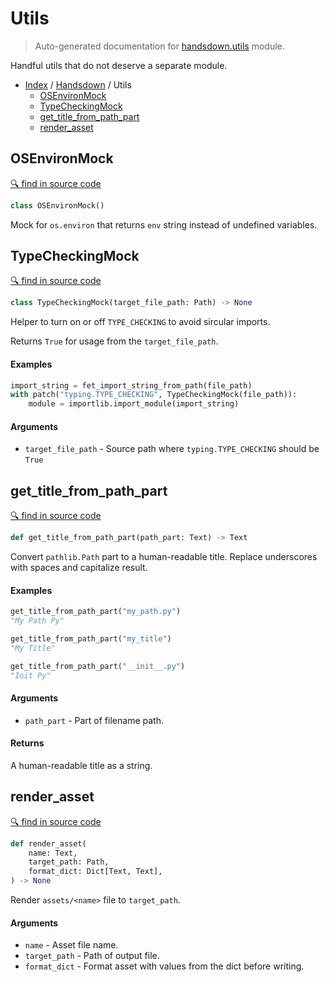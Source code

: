 # Utils

> Auto-generated documentation for [handsdown.utils](https://github.com/vemel/handsdown/blob/master/handsdown/utils.py) module.

Handful utils that do not deserve a separate module.

- [Index](../README.md#modules) / [Handsdown](index.md#handsdown) / Utils
  - [OSEnvironMock](#osenvironmock)
  - [TypeCheckingMock](#typecheckingmock)
  - [get_title_from_path_part](#get_title_from_path_part)
  - [render_asset](#render_asset)

## OSEnvironMock

[🔍 find in source code](https://github.com/vemel/handsdown/blob/master/handsdown/utils.py#L14)

```python
class OSEnvironMock()
```

Mock for `os.environ` that returns `env` string instead of undefined variables.

## TypeCheckingMock

[🔍 find in source code](https://github.com/vemel/handsdown/blob/master/handsdown/utils.py#L30)

```python
class TypeCheckingMock(target_file_path: Path) -> None
```

Helper to turn on or off `TYPE_CHECKING` to avoid sircular imports.

Returns `True` for usage from the `target_file_path`.

#### Examples

```python
import_string = fet_import_string_from_path(file_path)
with patch("typing.TYPE_CHECKING", TypeCheckingMock(file_path)):
    module = importlib.import_module(import_string)
```

#### Arguments

- `target_file_path` - Source path where `typing.TYPE_CHECKING` should be `True`

## get_title_from_path_part

[🔍 find in source code](https://github.com/vemel/handsdown/blob/master/handsdown/utils.py#L68)

```python
def get_title_from_path_part(path_part: Text) -> Text
```

Convert `pathlib.Path` part to a human-readable title.
Replace underscores with spaces and capitalize result.

#### Examples

```python
get_title_from_path_part("my_path.py")
"My Path Py"

get_title_from_path_part("my_title")
"My Title"

get_title_from_path_part("__init__.py")
"Init Py"
```

#### Arguments

- `path_part` - Part of filename path.

#### Returns

A human-readable title as a string.

## render_asset

[🔍 find in source code](https://github.com/vemel/handsdown/blob/master/handsdown/utils.py#L96)

```python
def render_asset(
    name: Text,
    target_path: Path,
    format_dict: Dict[Text, Text],
) -> None
```

Render `assets/<name>` file to `target_path`.

#### Arguments

- `name` - Asset file name.
- `target_path` - Path of output file.
- `format_dict` - Format asset with values from the dict before writing.
